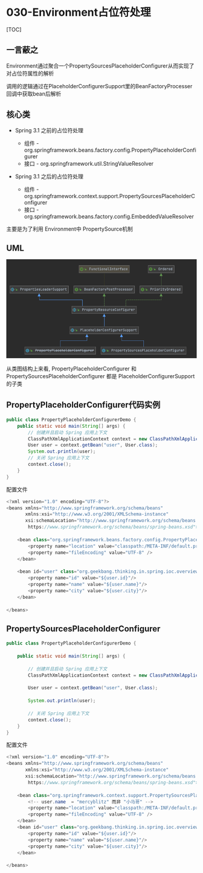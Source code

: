 # 030-Environment占位符处理

[TOC]

## 一言蔽之

Environment通过聚合一个PropertySourcesPlaceholderConfigurer从而实现了对占位符属性的解析

调用的逻辑通过在PlaceholderConfigurerSupport里的BeanFactoryProcesser回调中获取bean后解析



## 核心类

- Spring 3.1 之前的占位符处理 
  - 组件 - org.springframework.beans.factory.config.PropertyPlaceholderConfigurer
  - 接口 - org.springframework.util.StringValueResolver

- Spring 3.1 之后的占位符处理
  - 组件 - org.springframework.context.support.PropertySourcesPlaceholderConfigurer
  - 接口 - org.springframework.beans.factory.config.EmbeddedValueResolver

主要是为了利用 Environment中 PropertySource机制

## UML

![image-20210113161515739](../../assets/image-20210113161515739.png)

从类图结构上来看, PropertyPlaceholderConfigurer 和 PropertySourcesPlaceholderConfigurer 都是 PlaceholderConfigurerSupport 的子类

## PropertyPlaceholderConfigurer代码实例

```java
public class PropertyPlaceholderConfigurerDemo {
    public static void main(String[] args) {
        // 创建并且启动 Spring 应用上下文
        ClassPathXmlApplicationContext context = new ClassPathXmlApplicationContext("META-INF/placeholders-resolver.xml");
        User user = context.getBean("user", User.class);
        System.out.println(user);
        // 关闭 Spring 应用上下文
        context.close();
    }
}

```

配置文件

```java
<?xml version="1.0" encoding="UTF-8"?>
<beans xmlns="http://www.springframework.org/schema/beans"
       xmlns:xsi="http://www.w3.org/2001/XMLSchema-instance"
       xsi:schemaLocation="http://www.springframework.org/schema/beans
        https://www.springframework.org/schema/beans/spring-beans.xsd">

    <bean class="org.springframework.beans.factory.config.PropertyPlaceholderConfigurer" >
        <property name="location" value="classpath:/META-INF/default.properties"/>
        <property name="fileEncoding" value="UTF-8" />
    </bean>

    <bean id="user" class="org.geekbang.thinking.in.spring.ioc.overview.domain.User">
        <property name="id" value="${user.id}"/>
        <property name="name" value="${user.name}"/>
        <property name="city" value="${user.city}"/>
    </bean>

</beans>
```

## PropertySourcesPlaceholderConfigurer

```java
public class PropertyPlaceholderConfigurerDemo {

    public static void main(String[] args) {

        // 创建并且启动 Spring 应用上下文
        ClassPathXmlApplicationContext context = new ClassPathXmlApplicationContext("META-INF/placeholders-resolver.xml");

        User user = context.getBean("user", User.class);

        System.out.println(user);

        // 关闭 Spring 应用上下文
        context.close();
    }
}
```

配置文件

```java
<?xml version="1.0" encoding="UTF-8"?>
<beans xmlns="http://www.springframework.org/schema/beans"
       xmlns:xsi="http://www.w3.org/2001/XMLSchema-instance"
       xsi:schemaLocation="http://www.springframework.org/schema/beans
        https://www.springframework.org/schema/beans/spring-beans.xsd">

    <bean class="org.springframework.context.support.PropertySourcesPlaceholderConfigurer" >
        <!-- user.name  = "mercyblitz" 而非 "小马哥" -->
        <property name="location" value="classpath:/META-INF/default.properties"/>
        <property name="fileEncoding" value="UTF-8" />
    </bean>
    <bean id="user" class="org.geekbang.thinking.in.spring.ioc.overview.domain.User">
        <property name="id" value="${user.id}"/>
        <property name="name" value="${user.name}"/>
        <property name="city" value="${user.city}"/>
    </bean>

</beans>
```

